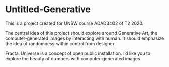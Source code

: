 # Untitled-Generative
This is a project created for UNSW course ADAD3402 of T2 2020.

The central idea of this project should explore around Generative Art, the computer-generated images by interacting with human. It should emphasize the idea of randomness within control from designer.

Fractal Universe is a concept of open public installation. I’d like you to explore the beauty of numbers with computer-generated 
images. 
